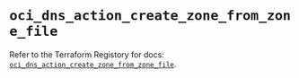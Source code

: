 # `oci_dns_action_create_zone_from_zone_file`

Refer to the Terraform Registory for docs: [`oci_dns_action_create_zone_from_zone_file`](https://registry.terraform.io/providers/oracle/oci/6.18.0/docs/resources/dns_action_create_zone_from_zone_file).

